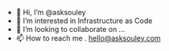 - 👋 Hi, I’m @asksouley
- 👀 I’m interested in Infrastructure as Code 
- 💞️ I’m looking to collaborate on ...
- 📫 How to reach me . hello@asksouley.com

<!---
asksouley/asksouley is a ✨ special ✨ repository because its `README.md` (this file) appears on your GitHub profile.
You can click the Preview link to take a look at your changes.
--->
